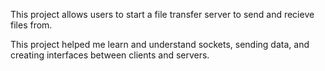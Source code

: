 This project allows users to start a file transfer server to send and recieve files from. 

This project helped me learn and understand sockets, sending data, and creating interfaces between clients and servers.
